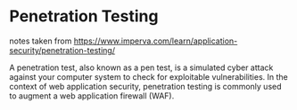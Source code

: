 # Penetration Testing

notes taken from <https://www.imperva.com/learn/application-security/penetration-testing/>

A penetration test, also known as a pen test, is a simulated cyber attack against your computer system to check for exploitable vulnerabilities. In the context of web application security, penetration testing is commonly used to augment a web application firewall (WAF).

